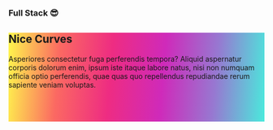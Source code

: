 ### Full Stack 😎


<section style="background-image: linear-gradient(-85deg,rgb(74,234,220) 0%,rgb(151,120,209) 20%,rgb(207,42,186) 40%,rgb(238,44,130) 60%,rgb(251,105,98) 80%,rgb(254,248,76) 100%);
    z-index: -1;
    width: 100%;">
    <h1>Nice Curves</h1>
    <p>Asperiores consectetur fuga perferendis tempora? Aliquid aspernatur corporis dolorum enim, ipsum iste itaque
        labore natus, nisi non numquam officia optio perferendis, quae quas quo repellendus repudiandae rerum sapiente
        veniam voluptas.</p>
<div class="waves">
        <svg data-name="Layer 1" xmlns="http://www.w3.org/2000/svg" viewBox="0 0 1200 120" preserveAspectRatio="none">
            <foreignObject width="100%" height="100%">
            <path d="M321.39,56.44c58-10.79,114.16-30.13,172-41.86,82.39-16.72,168.19-17.73,250.45-.39C823.78,31,906.67,72,985.66,92.83c70.05,18.48,146.53,26.09,214.34,3V0H0V27.35A600.21,600.21,0,0,0,321.39,56.44Z" style="fill: black;"></path>
        </svg>
        </foreignObject>
    </div>
</section>
